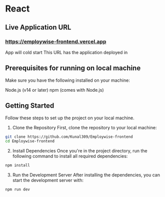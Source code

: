# React 

## Live Application URL

### https://employwise-frontend.vercel.app
App will cold start
This URL has the application deployed in

## Prerequisites for running on local machine
Make sure you have the following installed on your machine:

Node.js (v14 or later)
npm (comes with Node.js)

## Getting Started
Follow these steps to set up the project on your local machine.

1. Clone the Repository
First, clone the repository to your local machine:

```bash
git clone https://github.com/Kunal309/Employwise-frontend
cd Employwise-frontend
```
2. Install Dependencies
Once you're in the project directory, run the following command to install all required dependencies:

```bash
npm install
```

3. Run the Development Server
After installing the dependencies, you can start the development server with:

```bash
npm run dev
```

